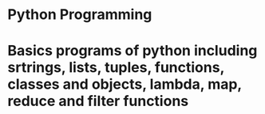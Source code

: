 # Python Programming  
# Basics programs of python including srtrings, lists, tuples, functions, classes and objects, lambda, map, reduce and filter functions 
